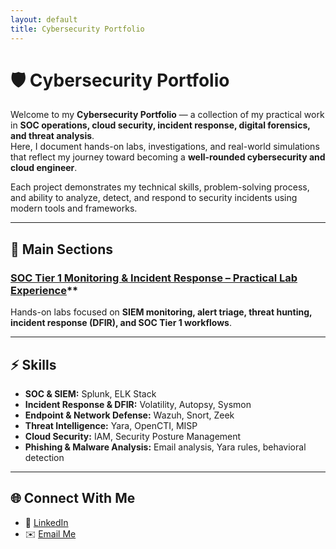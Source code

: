 ```yaml
---
layout: default
title: Cybersecurity Portfolio
---
```


# 🛡️ Cybersecurity Portfolio

Welcome to my **Cybersecurity Portfolio** — a collection of my practical work in **SOC operations, cloud security, incident response, digital forensics, and threat analysis**.  
Here, I document hands-on labs, investigations, and real-world simulations that reflect my journey toward becoming a **well-rounded cybersecurity and cloud engineer**.

Each project demonstrates my technical skills, problem-solving process, and ability to analyze, detect, and respond to security incidents using modern tools and frameworks.

---

## 📂 Main Sections

### [SOC Tier 1 Monitoring & Incident Response – Practical Lab Experience](SOC-Level-1-THM/README.md)**

Hands-on labs focused on **SIEM monitoring, alert triage, threat hunting, incident response (DFIR), and SOC Tier 1 workflows**.

---

## ⚡ Skills

- **SOC & SIEM:** Splunk, ELK Stack  
- **Incident Response & DFIR:** Volatility, Autopsy, Sysmon  
- **Endpoint & Network Defense:** Wazuh, Snort, Zeek  
- **Threat Intelligence:** Yara, OpenCTI, MISP  
- **Cloud Security:** IAM, Security Posture Management  
- **Phishing & Malware Analysis:** Email analysis, Yara rules, behavioral detection

---

## 🌐 Connect With Me

- 💼 [LinkedIn](https://www.linkedin.com/in/youssef-moukadem/)  
- ✉️ [Email Me](mailto:y.moukadem@outlook.com)
